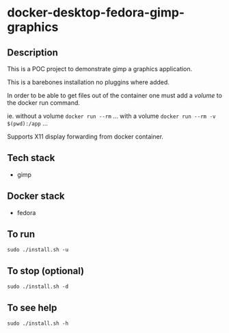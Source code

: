 # docker-desktop-fedora-gimp-graphics

## Description
This is a POC project to demonstrate gimp a graphics application.

This is a barebones installation no pluggins where added.

In order to be able to get files out of the container one must add a *volume* to the docker run command.

ie.
without a volume
`docker run --rm` ...
with a volume
`docker run --rm -v $(pwd):/app` ...

Supports X11 display forwarding from docker container.

## Tech stack
- gimp

## Docker stack
- fedora

## To run
`sudo ./install.sh -u`

## To stop (optional)
`sudo ./install.sh -d`

## To see help
`sudo ./install.sh -h`